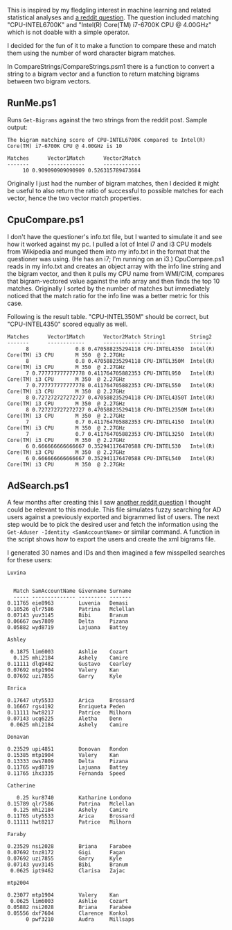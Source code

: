 This is inspired by my fledgling interest in machine learning and related
statistical analyses and [a reddit question](https://www.reddit.com/r/PowerShell/comments/5hf2vi/help_compare_string_to_string/).
The question included matching "CPU-INTEL6700K" and "Intel(R) Core(TM) i7-6700K CPU @ 4.00GHz"
which is not doable with a simple operator.

I decided for the fun of it to make a function to compare these and match
them using the number of word character bigram matches.

In CompareStrings/CompareStrings.psm1 there is a function to convert a string
to a bigram vector and a function to return matching bigrams between two
bigram vectors.

## RunMe.ps1

Runs `Get-Bigrams` against the two strings from the reddit post. Sample output:

	The bigram matching score of CPU-INTEL6700K compared to Intel(R) Core(TM) i7-6700K CPU @ 4.00GHz is 10

	Matches      Vector1Match      Vector2Match
	-------      ------------      ------------
		 10 0.909090909090909 0.526315789473684
   
Originally I just had the number of bigram matches, then I decided it might be useful to also return the
ratio of successful to possible matches for each vector, hence the two vector match properties.

## CpuCompare.ps1

I don't have the questioner's info.txt file, but I wanted to simulate it and see how it worked against
my pc. I pulled a lot of Intel i7 and i3 CPU models from Wikipedia and munged them into my info.txt in
the format that the questioner was using. (He has an i7; I'm running on an i3.) CpuCompare.ps1 reads in
my info.txt and creates an object array with the info line string and the bigram vector, and then it
pulls my CPU name from WMI/CIM, compares that bigram-vectored value against the info array and then finds
the top 10 matches. Originally I sorted by the number of matches but immediately noticed that the match
ratio for the info line was a better metric for this case.

Following is the result table. "CPU-INTEL350M" should be correct, but "CPU-INTEL4350" scored equally as
well. 

	Matches      Vector1Match      Vector2Match String1        String2                                        
	-------      ------------      ------------ -------        -------                                        
		  8               0.8 0.470588235294118 CPU-INTEL4350  Intel(R) Core(TM) i3 CPU       M 350  @ 2.27GHz
		  8               0.8 0.470588235294118 CPU-INTEL350M  Intel(R) Core(TM) i3 CPU       M 350  @ 2.27GHz
		  7 0.777777777777778 0.411764705882353 CPU-INTEL950   Intel(R) Core(TM) i3 CPU       M 350  @ 2.27GHz
		  7 0.777777777777778 0.411764705882353 CPU-INTEL550   Intel(R) Core(TM) i3 CPU       M 350  @ 2.27GHz
		  8 0.727272727272727 0.470588235294118 CPU-INTEL4350T Intel(R) Core(TM) i3 CPU       M 350  @ 2.27GHz
		  8 0.727272727272727 0.470588235294118 CPU-INTEL2350M Intel(R) Core(TM) i3 CPU       M 350  @ 2.27GHz
		  7               0.7 0.411764705882353 CPU-INTEL4150  Intel(R) Core(TM) i3 CPU       M 350  @ 2.27GHz
		  7               0.7 0.411764705882353 CPU-INTEL3250  Intel(R) Core(TM) i3 CPU       M 350  @ 2.27GHz
		  6 0.666666666666667 0.352941176470588 CPU-INTEL530   Intel(R) Core(TM) i3 CPU       M 350  @ 2.27GHz
		  6 0.666666666666667 0.352941176470588 CPU-INTEL540   Intel(R) Core(TM) i3 CPU       M 350  @ 2.27GHz

## AdSearch.ps1

A few months after creating this I saw [another reddit question](https://www.reddit.com/r/PowerShell/comments/6k2c4a/anyone_want_to_look_at_this_and_tell_me_ways_i/)
I thought could be relevant to this module. This file simulates fuzzy searching for AD users against a previously
exported and bigrammed list of users. The next step would be to pick the desired user and fetch the information
using the `Get-Aduser -Identity <SamAccountName>` or similar command. A function in the script shows how to export
the users and create the xml bigrams file.

I generated 30 names and IDs and then imagined a few misspelled searches for these users:

    Luvina


      Match SamAccountName Givenname Surname 
      ----- -------------- --------- ------- 
    0.11765 eie8963        Luvenia   Demasi  
    0.10526 qlr7586        Patrina   Mclellan
    0.07143 yuv3145        Bibi      Branum  
    0.06667 ows7809        Delta     Pizana  
    0.05882 wyd8719        Lajuana   Battey  

    Ashley

     0.1875 lim6003        Ashlie    Cozart  
      0.125 mhi2184        Ashely    Camire  
    0.11111 dlq9482        Gustavo   Cearley 
    0.07692 mtp1904        Valery    Kan     
    0.07692 uzi7855        Garry     Kyle    

    Enrica

    0.17647 uty5533        Arica     Brossard
    0.16667 rgs4192        Enriqueta Peden   
    0.11111 hwt8217        Patrice   Milhorn 
    0.07143 ucq6225        Aletha    Denn    
     0.0625 mhi2184        Ashely    Camire  

    Donavan

    0.23529 upi4851        Donovan   Rondon  
    0.15385 mtp1904        Valery    Kan     
    0.13333 ows7809        Delta     Pizana  
    0.11765 wyd8719        Lajuana   Battey  
    0.11765 ihx3335        Fernanda  Speed   

    Catherine

       0.25 kur8740        Katharine Londono 
    0.15789 qlr7586        Patrina   Mclellan
      0.125 mhi2184        Ashely    Camire  
    0.11765 uty5533        Arica     Brossard
    0.11111 hwt8217        Patrice   Milhorn 

    Faraby

    0.23529 nsi2028        Briana    Farabee 
    0.07692 tnz8172        Gigi      Fagan   
    0.07692 uzi7855        Garry     Kyle    
    0.07143 yuv3145        Bibi      Branum  
     0.0625 ipt9462        Clarisa   Zajac   

    mtp2004

    0.23077 mtp1904        Valery    Kan     
     0.0625 lim6003        Ashlie    Cozart  
    0.05882 nsi2028        Briana    Farabee 
    0.05556 dxf7604        Clarence  Konkol  
          0 pwf3210        Audra     Millsaps